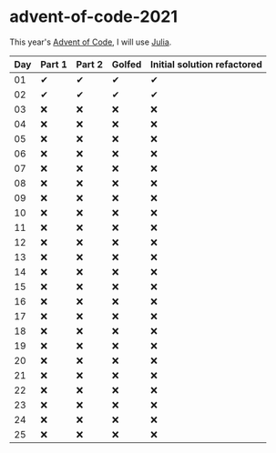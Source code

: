 # advent-of-code-2021



This year's [Advent of Code](https://adventofcode.com), I will use [Julia](https://julialang.org).

| Day | Part 1 | Part 2 | Golfed | Initial solution refactored |
| --- | ------ | ------ | ------ | --------------------------- |
| 01  | ✔      | ✔      | ✔     | ✔                           |
| 02  | ✔      | ✔      | ✔     | ✔                           |
| 03  | ❌     | ❌     | ❌    | ❌                          |
| 04  | ❌     | ❌     | ❌    | ❌                          |
| 05  | ❌     | ❌     | ❌    | ❌                          |
| 06  | ❌     | ❌     | ❌    | ❌                          |
| 07  | ❌     | ❌     | ❌    | ❌                          |
| 08  | ❌     | ❌     | ❌    | ❌                          |
| 09  | ❌     | ❌     | ❌    | ❌                          |
| 10  | ❌     | ❌     | ❌    | ❌                          |
| 11  | ❌     | ❌     | ❌    | ❌                          |
| 12  | ❌     | ❌     | ❌    | ❌                          |
| 13  | ❌     | ❌     | ❌    | ❌                          |
| 14  | ❌     | ❌     | ❌    | ❌                          |
| 15  | ❌     | ❌     | ❌    | ❌                          |
| 16  | ❌     | ❌     | ❌    | ❌                          |
| 17  | ❌     | ❌     | ❌    | ❌                          |
| 18  | ❌     | ❌     | ❌    | ❌                          |
| 19  | ❌     | ❌     | ❌    | ❌                          |
| 20  | ❌     | ❌     | ❌    | ❌                          |
| 21  | ❌     | ❌     | ❌    | ❌                          |
| 22  | ❌     | ❌     | ❌    | ❌                          |
| 23  | ❌     | ❌     | ❌    | ❌                          |
| 24  | ❌     | ❌     | ❌    | ❌                          |
| 25  | ❌     | ❌     | ❌    | ❌                          |
